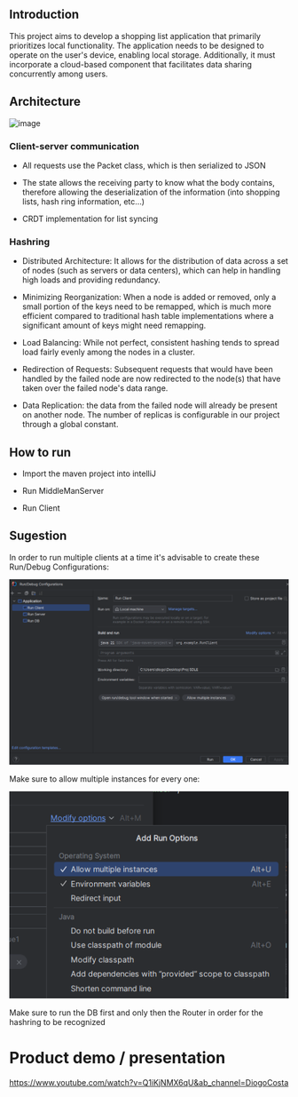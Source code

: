 ## Introduction
This project aims to develop a shopping list application that primarily prioritizes local functionality. The application needs to be designed to operate on the user's device, enabling local storage. Additionally, it must incorporate a cloud-based component that facilitates data sharing concurrently among users. 

## Architecture
![image](https://github.com/diogocosta876/Sistemas-Distribuidos-Shopping-Lists/assets/24635445/5efe9ad3-e8d0-4deb-853a-f3c91dc2bf3f)

### Client-server communication
- All requests use the Packet class, which is then serialized to JSON

- The state allows the receiving party to know what the body contains, therefore allowing the deserialization of the information (into shopping lists,  hash ring information, etc…)

- CRDT implementation for list syncing

### Hashring
- Distributed Architecture: It allows for the distribution of data across a set of nodes (such as servers or data centers), which can help in handling high loads and providing redundancy.

- Minimizing Reorganization: When a node is added or removed, only a small portion of the keys need to be remapped, which is much more efficient compared to traditional hash table implementations where a significant amount of keys might need remapping.

- Load Balancing: While not perfect, consistent hashing tends to spread load fairly evenly among the nodes in a cluster.

- Redirection of Requests: Subsequent requests that would have been handled by the failed node are now redirected to the node(s) that have taken over the failed node's data range.

- Data Replication: the data from the failed node will already be present on another node. The number of replicas is configurable in our project through a global constant.


## How to run

- Import the maven project into intelliJ

- Run MiddleManServer

- Run Client


## Sugestion

In order to run multiple clients at a time it's advisable to create these Run/Debug Configurations:

![Alt text](image.png)

Make sure to allow multiple instances for every one:

![Alt text](docs/readme_images/image.png)

Make sure to run the DB first and only then the Router in order for the hashring to be recognized

# Product demo / presentation
https://www.youtube.com/watch?v=Q1iKjNMX6qU&ab_channel=DiogoCosta
